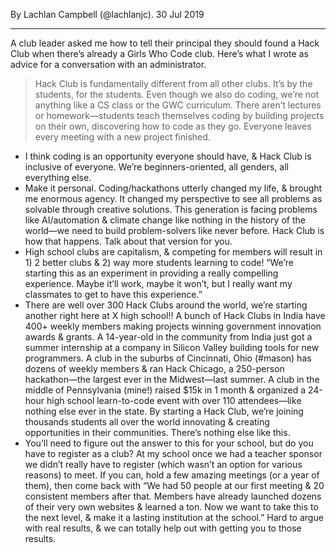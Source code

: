 By Lachlan Campbell (@lachlanjc). 30 Jul 2019

---

A club leader asked me how to tell their principal they should found a Hack Club when there’s already a Girls Who Code club. Here’s what I wrote as advice for a conversation with an administrator.

> Hack Club is fundamentally different from all other clubs. It’s by the students, for the students. Even though we also do coding, we’re not anything like a CS class or the GWC curriculum. There aren’t lectures or homework—students teach themselves coding by building projects on their own, discovering how to code as they go. Everyone leaves every meeting with a new project finished.

- I think coding is an opportunity everyone should have, & Hack Club is inclusive of everyone. We’re beginners-oriented, all genders, all everything else.
- Make it personal. Coding/hackathons utterly changed my life, & brought me enormous agency. It changed my perspective to see all problems as solvable through creative solutions. This generation is facing problems like AI/automation & climate change like nothing in the history of the world—we need to build problem-solvers like never before. Hack Club is how that happens. Talk about that version for you.
- High school clubs are capitalism, & competing for members will result in 1) 2 better clubs & 2) way more students learning to code! “We’re starting this as an experiment in providing a really compelling experience. Maybe it’ll work, maybe it won’t, but I really want my classmates to get to have this experience.”
- There are well over 300 Hack Clubs around the world, we’re starting another right here at X high school!! A bunch of Hack Clubs in India have 400+ weekly members making projects winning government innovation awards & grants. A 14-year-old in the community from India just got a summer internship at a company in Silicon Valley building tools for new programmers. A club in the suburbs of Cincinnati, Ohio (#mason) has dozens of weekly members & ran Hack Chicago, a 250-person hackathon—the largest ever in the Midwest—last summer. A club in the middle of Pennsylvania (mine!) raised $15k in 1 month & organized a 24-hour high school learn-to-code event with over 110 attendees—like nothing else ever in the state. By starting a Hack Club, we’re joining thousands students all over the world innovating & creating opportunities in their communities. There’s nothing else like this.
- You’ll need to figure out the answer to this for your school, but do you have to register as a club? At my school once we had a teacher sponsor we didn’t really have to register (which wasn’t an option for various reasons) to meet. If you can, hold a few amazing meetings (or a year of them), then come back with “We had 50 people at our first meeting & 20 consistent members after that. Members have already launched dozens of their very own websites & learned a ton. Now we want to take this to the next level, & make it a lasting institution at the school.” Hard to argue with real results, & we can totally help out with getting you to those results.